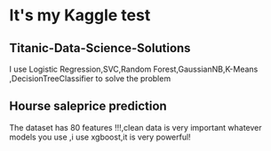 # It's my Kaggle test

## Titanic-Data-Science-Solutions
I use Logistic Regression,SVC,Random Forest,GaussianNB,K-Means ,DecisionTreeClassifier to solve the problem

## Hourse saleprice prediction
The dataset has 80 features !!!,clean data is very important whatever models you use ,i use xgboost,it is very powerful!
